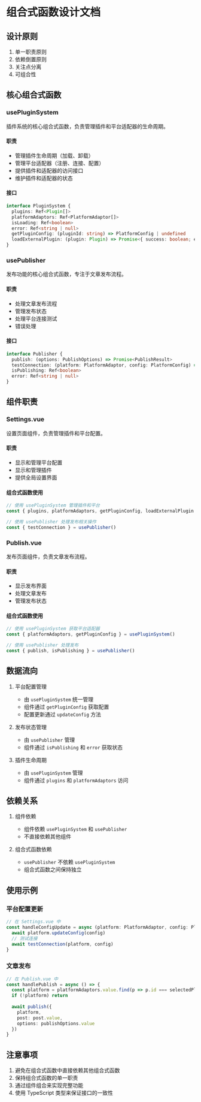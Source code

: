 # 组合式函数设计文档

## 设计原则

1. 单一职责原则
2. 依赖倒置原则
3. 关注点分离
4. 可组合性

## 核心组合式函数

### usePluginSystem

插件系统的核心组合式函数，负责管理插件和平台适配器的生命周期。

#### 职责
- 管理插件生命周期（加载、卸载）
- 管理平台适配器（注册、连接、配置）
- 提供插件和适配器的访问接口
- 维护插件和适配器的状态

#### 接口
```typescript
interface PluginSystem {
  plugins: Ref<Plugin[]>
  platformAdaptors: Ref<PlatformAdaptor[]>
  isLoading: Ref<boolean>
  error: Ref<string | null>
  getPluginConfig: (pluginId: string) => PlatformConfig | undefined
  loadExternalPlugin: (plugin: Plugin) => Promise<{ success: boolean; error?: string }>
}
```

### usePublisher

发布功能的核心组合式函数，专注于文章发布流程。

#### 职责
- 处理文章发布流程
- 管理发布状态
- 处理平台连接测试
- 错误处理

#### 接口
```typescript
interface Publisher {
  publish: (options: PublishOptions) => Promise<PublishResult>
  testConnection: (platform: PlatformAdaptor, config: PlatformConfig) => Promise<{ success: boolean; error?: string }>
  isPublishing: Ref<boolean>
  error: Ref<string | null>
}
```

## 组件职责

### Settings.vue

设置页面组件，负责管理插件和平台配置。

#### 职责
- 显示和管理平台配置
- 显示和管理插件
- 提供全局设置界面

#### 组合式函数使用
```typescript
// 使用 usePluginSystem 管理插件和平台
const { plugins, platformAdaptors, getPluginConfig, loadExternalPlugin } = usePluginSystem()

// 使用 usePublisher 处理发布相关操作
const { testConnection } = usePublisher()
```

### Publish.vue

发布页面组件，负责文章发布流程。

#### 职责
- 显示发布界面
- 处理文章发布
- 管理发布状态

#### 组合式函数使用
```typescript
// 使用 usePluginSystem 获取平台适配器
const { platformAdaptors, getPluginConfig } = usePluginSystem()

// 使用 usePublisher 处理发布
const { publish, isPublishing } = usePublisher()
```

## 数据流向

1. 平台配置管理
   - 由 `usePluginSystem` 统一管理
   - 组件通过 `getPluginConfig` 获取配置
   - 配置更新通过 `updateConfig` 方法

2. 发布状态管理
   - 由 `usePublisher` 管理
   - 组件通过 `isPublishing` 和 `error` 获取状态

3. 插件生命周期
   - 由 `usePluginSystem` 管理
   - 组件通过 `plugins` 和 `platformAdaptors` 访问

## 依赖关系

1. 组件依赖
   - 组件依赖 `usePluginSystem` 和 `usePublisher`
   - 不直接依赖其他组件

2. 组合式函数依赖
   - `usePublisher` 不依赖 `usePluginSystem`
   - 组合式函数之间保持独立

## 使用示例

### 平台配置更新
```typescript
// 在 Settings.vue 中
const handleConfigUpdate = async (platform: PlatformAdaptor, config: PlatformConfig) => {
  await platform.updateConfig(config)
  // 测试连接
  await testConnection(platform, config)
}
```

### 文章发布
```typescript
// 在 Publish.vue 中
const handlePublish = async () => {
  const platform = platformAdaptors.value.find(p => p.id === selectedPlatform.value)
  if (!platform) return
  
  await publish({
    platform,
    post: post.value,
    options: publishOptions.value
  })
}
```

## 注意事项

1. 避免在组合式函数中直接依赖其他组合式函数
2. 保持组合式函数的单一职责
3. 通过组件组合来实现完整功能
4. 使用 TypeScript 类型来保证接口的一致性 